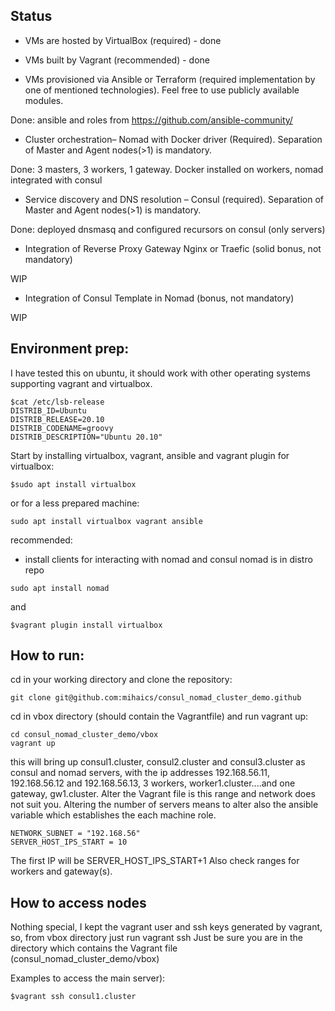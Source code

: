 ## Status


- VMs are hosted by VirtualBox (required)  - done


- VMs built by Vagrant (recommended) - done 


- VMs provisioned via Ansible or Terraform (required implementation by one of mentioned technologies). Feel free to use publicly available modules.

Done: ansible and roles from https://github.com/ansible-community/

- Cluster orchestration– Nomad with Docker driver (Required). Separation of Master and Agent nodes(>1) is mandatory.

Done: 3 masters, 3 workers, 1 gateway. Docker installed on workers, nomad integrated with consul

- Service discovery and DNS resolution – Consul (required). Separation of Master and Agent nodes(>1) is mandatory.

Done: deployed dnsmasq and configured recursors on consul (only servers)

- Integration of Reverse Proxy Gateway Nginx or Traefic (solid bonus, not mandatory)

WIP

- Integration of Consul Template in Nomad (bonus, not mandatory)

WIP



## Environment prep:


I have tested this on ubuntu, it should work with other operating systems supporting vagrant and virtualbox. 


```
$cat /etc/lsb-release 
DISTRIB_ID=Ubuntu
DISTRIB_RELEASE=20.10
DISTRIB_CODENAME=groovy
DISTRIB_DESCRIPTION="Ubuntu 20.10"
```

Start by installing virtualbox, vagrant, ansible and vagrant plugin for virtualbox:

```
$sudo apt install virtualbox
```
or for a less prepared machine:

```
sudo apt install virtualbox vagrant ansible
```

recommended:
 - install clients for interacting with nomad and consul
 nomad is in distro repo


```
sudo apt install nomad
```


and

```
$vagrant plugin install virtualbox
```


## How to run:


cd in your working directory and clone the repository:

```
git clone git@github.com:mihaics/consul_nomad_cluster_demo.github
```

cd in vbox directory (should contain the Vagrantfile) and run vagrant up:

```
cd consul_nomad_cluster_demo/vbox
vagrant up
```

this will bring up consul1.cluster, consul2.cluster and consul3.cluster as consul and nomad servers, with the ip addresses 192.168.56.11, 192.168.56.12 and 192.168.56.13, 3 workers, worker1.cluster....and one gateway, gw1.cluster.
Alter the Vagrant file is this range and network does not suit you. 
Altering the number of servers means to alter also the ansible variable which establishes the each machine role.



```
NETWORK_SUBNET = "192.168.56"
SERVER_HOST_IPS_START = 10
```

The first IP will be SERVER_HOST_IPS_START+1 
Also check ranges for workers and gateway(s).


## How to access nodes

Nothing special, I kept the vagrant user and ssh keys generated by vagrant, so, from vbox directory just run vagrant ssh <host>
Just be sure you are in the directory which contains the Vagrant file (consul_nomad_cluster_demo/vbox)

Examples to access the main server):

```
$vagrant ssh consul1.cluster
```




